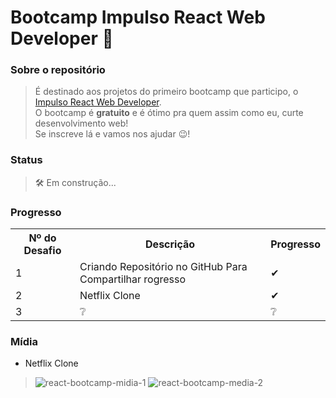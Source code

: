# Bootcamp Impulso React Web Developer 🧠

<h3>Sobre o repositório</h3>

>É destinado aos projetos do primeiro bootcamp que participo, o 
<a href="https://web.digitalinnovation.one/track/impulso-react-web-developer">Impulso React Web Developer</a>.<br>
>O bootcamp é <strong>gratuito</strong> e é ótimo pra quem assim como eu, curte desenvolvimento web!<br>
>Se inscreve lá e vamos nos ajudar 😉!

<h3>Status</h3>

> 🛠 Em construção...

<h3>Progresso</h3>

<table>
  <tr>
    <th>Nº do Desafio</th>
    <th>Descrição</th>
    <th>Progresso</th>
  </tr>
  
  <tr>
    <td>1</td>
    <td>Criando Repositório no GitHub Para Compartilhar rogresso</td>
    <td>✔</td>
  </tr>
  
  <tr>
    <td>2</td>
    <td>Netflix Clone</td>
    <td>✔</td>
  </tr>
  
  <tr>
    <td>3</td>
    <td>❔</td>
    <td>❔</td>
  </tr>
</table>

<h3>Mídia</h3>

- Netflix Clone
>![react-bootcamp-midia-1](https://user-images.githubusercontent.com/90214509/179033540-6f5eba84-be36-4722-9cf2-82540326dad0.gif)
>![react-bootcamp-media-2](https://user-images.githubusercontent.com/90214509/179034682-75bb83a6-cad2-4b92-848a-6e7d25df6063.gif)


